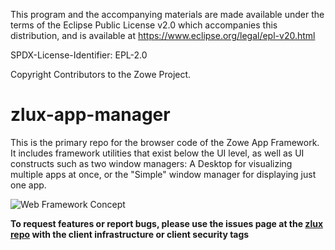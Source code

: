 This program and the accompanying materials are
made available under the terms of the Eclipse Public License v2.0 which accompanies
this distribution, and is available at https://www.eclipse.org/legal/epl-v20.html

SPDX-License-Identifier: EPL-2.0

Copyright Contributors to the Zowe Project.

# zlux-app-manager
This is the primary repo for the browser code of the Zowe App Framework.
It includes framework utilities that exist below the UI level, as well as UI constructs such as two window managers: A Desktop for visualizing multiple apps at once, or the "Simple" window manager for displaying just one app.

![Web Framework Concept](https://i.imgur.com/gk6WJax.png)

**To request features or report bugs, please use the issues page at the [zlux repo](https://github.com/zowe/zlux/issues) with the client infrastructure or client security tags**
